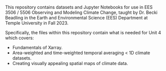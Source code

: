 This repository contains datasets and Jupyter Notebooks for use in EES 3506 / 5506 Observing and Modeling Climate Change, taught by Dr. Becki Beadling in the Earth and Environmental Science (EES) Department at Temple University in Fall 2023.

Specifically, the files within this repository contain what is needed for Unit 4 which covers:

* Fundamentals of Xarray.
* Area-weighted and time-weighted temporal averaging < 1D climate datasets.
* Creating visually appealing spatial maps of climate data.

